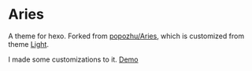 Aries
=====

A theme for hexo. Forked from [popozhu/Aries](https://github.com/popozhu/Aries), which is customized from theme [Light](https://github.com/hexojs/hexo-theme-light). 

I made some customizations to it. [Demo](http://hugofeng.info)
